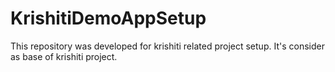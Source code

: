 # KrishitiDemoAppSetup
This repository was developed for krishiti related project setup. It's consider as base of krishiti project.
